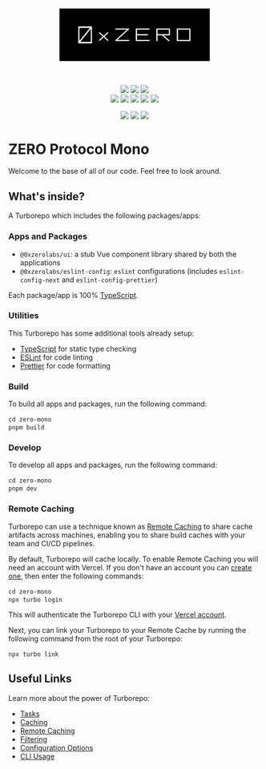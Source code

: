 <br>
<p align="center">
  <img src="./apps/protocol/sdk/assets/logo.png" width="300" alt="0xzero.org" />
</p>

<br>

<p align="center">
   <a href="https://github.com/0xZeroLabs/zero-mono/network/members"><img src="https://img.shields.io/github/forks/0xZeroLabs/zero-mono?style=social"></a>
   <img src="https://img.shields.io/github/stars/0xZeroLabs/zero-mono?style=social">
   <a href="https://x.com/0xZeroOrg"><img src="https://img.shields.io/twitter/follow/0xZeroLabs.svg?style=social"></a>
   <br>
   <img src="https://img.shields.io/github/languages/count/0xZeroLabs/zero-mono">
   <a href="https://github.com/0xZeroLabs/zero-mono/issues"><img src="https://img.shields.io/github/issues/0xZeroLabs/zero-mono"></a>
   <a href="https://github.com/0xZeroLabs/zero-mono/pulls"><img src="https://img.shields.io/github/issues-pr-raw/0xZeroLabs/zero-mono"></a>
   <a href="https://github.com/0xZeroLabs/zero-mono/graphs/contributors"><img src="https://img.shields.io/github/contributors-anon/0xZeroLabs/zero-mono"></a>
   <img src="https://img.shields.io/github/languages/code-size/0xZeroLabs/zero-mono">
</p>
<p align="center">
  <a href="https://docs.0xzero.org"><img src="https://img.shields.io/badge/docs-%F0%9F%93%84-blue"></a>
  <a href="https://github.com/0xZeroLabs/zero-mono/blob/master/LICENSE"><img src="https://img.shields.io/github/license/0xZeroLabs/zero-mono?style"></a>
<a href="https://www.npmjs.org/package/@0xzerolabs/sdk"><img src="https://img.shields.io/npm/v/@0xzerolabs/sdk.svg"></a>
</p>

# ZERO Protocol Mono

Welcome to the base of all of our code. Feel free to look around.

## What's inside?

A Turborepo which includes the following packages/apps:

### Apps and Packages

- `@0xzerolabs/ui`: a stub Vue component library shared by both the applications
- `@0xzerolabs/eslint-config`: `eslint` configurations (includes `eslint-config-next` and `eslint-config-prettier`)

Each package/app is 100% [TypeScript](https://www.typescriptlang.org/).

### Utilities

This Turborepo has some additional tools already setup:

- [TypeScript](https://www.typescriptlang.org/) for static type checking
- [ESLint](https://eslint.org/) for code linting
- [Prettier](https://prettier.io) for code formatting

### Build

To build all apps and packages, run the following command:

```
cd zero-mono
pnpm build
```

### Develop

To develop all apps and packages, run the following command:

```
cd zero-mono
pnpm dev
```

### Remote Caching

Turborepo can use a technique known as [Remote Caching](https://turbo.build/repo/docs/core-concepts/remote-caching) to share cache artifacts across machines, enabling you to share build caches with your team and CI/CD pipelines.

By default, Turborepo will cache locally. To enable Remote Caching you will need an account with Vercel. If you don't have an account you can [create one](https://vercel.com/signup), then enter the following commands:

```
cd zero-mono
npx turbo login
```

This will authenticate the Turborepo CLI with your [Vercel account](https://vercel.com/docs/concepts/personal-accounts/overview).

Next, you can link your Turborepo to your Remote Cache by running the following command from the root of your Turborepo:

```
npx turbo link
```

## Useful Links

Learn more about the power of Turborepo:

- [Tasks](https://turbo.build/repo/docs/core-concepts/monorepos/running-tasks)
- [Caching](https://turbo.build/repo/docs/core-concepts/caching)
- [Remote Caching](https://turbo.build/repo/docs/core-concepts/remote-caching)
- [Filtering](https://turbo.build/repo/docs/core-concepts/monorepos/filtering)
- [Configuration Options](https://turbo.build/repo/docs/reference/configuration)
- [CLI Usage](https://turbo.build/repo/docs/reference/command-line-reference)
